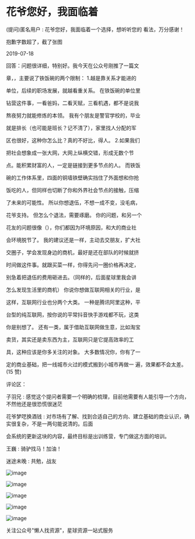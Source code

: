 # 花爷您好，我面临着

(提问)匿名用户 : 花爷您好，我面临着一个选择，想听听您的 看法，万分感谢！

抱歉字数超了，截了张图

2019-07-18

回答：问题很详细，特别好。我今天在公众号刚推了一篇文

章，，主要说了铁饭碗的两个限制： 1.越是靠关系才能进的

单位，后续的职场发展，就越看重关系。 在铁饭碗的单位里

钻营这件事，一看爸妈，二看天赋，三看机遇，都不是说我

熬夜努力就能修炼的本领。 我有个朋友是警官学校的，毕业

就是排长（也可能是班长？记不清了），家里找人分配的军

区也很好，这种你怎么比？真的不好比，得人。 2.如果我们

把社会想象成一张大网，大网上纵横交错，形成无数个节

点。能积累财富的人，一定是链接到更多节点的人。 而铁饭

碗的工作体系里，四面的铜墙铁壁确实挡住了外面想和你抢

饭吃的人，但同样也切断了你和外界社会节点的接触，压缩

了未来的可能性。 所以你想退伍，不想一成不变，没毛病，

花爷支持。 但怎么个退法，需要琢磨。 你的问题，和另一个

花友的问题很像（），你们都因为环境原因，和大的商业社

会环境脱节了。 我的建议还是一样，主动去交朋友，扩大社

交圈子，学会发现身边的商机，最好是还在部队的时候就挤

时间做这件事。就跟买菜一样，你得先问一圈价格再决定，

别急着把退伍的费用砸进去。（同样的，后面星球里我会讲

怎么发现生活里的商机） 你说你想做互联网相关的行业，是

这样，互联网行业也分两个大类。 一种是腾讯阿里这种，平

台型的纯互联网，按你说的平常抖音快手游戏都不玩，这类

你是别想了。 还有一类，属于借助互联网做生意，比如淘宝

卖货，其实还是卖东西为主，互联网只是它提高效率的工

具，这种应该是你多关注的对象。 大多数情况你，你有了一

定的商业基础，把一线城市火过的模式搬到小城市再做一 遍，效果都不会太差。(15 赞)

评论区：

子羽兄 : 感觉这个提问者需要一个明确的梳理，目前他需要有人能引导一个方向，不然他还是很恐慌很迷茫

花爷梦呓换酒钱 : 对市场有了解、找到合适自己的方向、建立基础的商业认识，确实很复杂，不是一两句能说清的。后面

会系统的更新这块的内容，最终目标是出训练营，专门做这方面的培训。

王巍 : 骑驴找马！加油！

迷途未晚 : 共勉，战友

![image](img/Image_144.png)

![image](img/Image_145.png)

![image](img/Image_146.png)

![image](img/Image_147.png)

![image](img/Image_148.png)

关注公众号"懒人找资源"，星球资源一站式服务